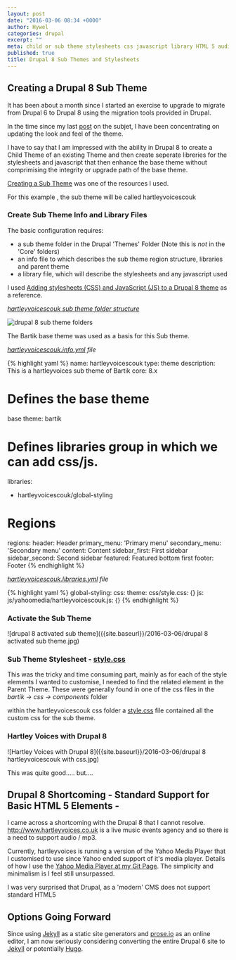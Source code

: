 ```yaml
---
layout: post
date: "2016-03-06 08:34 +0000"
author: Hywel
categories: drupal
excerpt: ""
meta: child or sub theme stylesheets css javascript library HTML 5 audio element Drupal 8
published: true
title: Drupal 8 Sub Themes and Stylesheets
---
```





## Creating a Drupal 8 Sub Theme

It has been about a month since I started an exercise to upgrade to migrate from Drupal 6 to Drupal 8 using the migration tools provided in Drupal.

In the time since my last [post](http://www.hywel.me/drupal/2016/02/06/a-website-upgrade-from-drupal-6-to-drupal-8-part-4.html) on the subjet, I have been concentrating on updating the look and feel of the theme.

I have to say that I am impressed with the ability in Drupal 8 to create a Child Theme of an existing Theme and then create seperate libreries for the stylesheets and javascript that then enhance the base theme without comprimising the integrity or upgrade path of the base theme.

[Creating a Sub Theme](https://www.drupal.org/theme-guide/8/creating-a-sub-theme) was one of the resources I used.

For this example , the sub theme will be called hartleyvoicescouk

### Create Sub Theme Info and Library Files

The basic configuration requires:

- a sub theme folder in the Drupal 'Themes' Folder (Note this is *not* in the 'Core' folders)
- an info file to which describes the sub theme region structure, libraries and parent theme
- a library file, which will describe the stylesheets and any javascript used


I used [Adding stylesheets (CSS) and JavaScript (JS) to a Drupal 8 theme](https://www.drupal.org/theme-guide/8/assets)  as a reference.


*[hartleyvoicescouk sub theme folder structure](https://github.com/hyweljohnllewellyn/hywelme/tree/gh-pages/assets/2016-03-06/hartleyvoicescouk)*

![drupal 8 sub theme folders]({{site.baseurl}}/assets/2016-03-06/drupal%208%20sub%20theme%20folders.png)

The Bartik base theme was used as a basis for this Sub theme.

*[hartleyvoicescouk.info.yml](https://github.com/hyweljohnllewellyn/hywelme/blob/gh-pages/assets/2016-03-06/hartleyvoicescouk/hartleyvoicescouk.info.yml) file*

{% highlight yaml %}
name: hartleyvoicescouk
type: theme
description: This is a hartleyvoices sub theme of Bartik
core: 8.x
# Defines the base theme
base theme: bartik
# Defines libraries group in which we can add css/js.
libraries:
  - hartleyvoicescouk/global-styling
# Regions
regions:
  header: Header
  primary_menu: 'Primary menu'
  secondary_menu: 'Secondary menu'
  content: Content
  sidebar_first: First sidebar
  sidebar_second: Second sidebar
  featured: Featured bottom first
  footer: Footer
{% endhighlight %}

*[hartleyvoicescouk.libraries.yml](https://github.com/hyweljohnllewellyn/hywelme/blob/gh-pages/assets/2016-03-06/hartleyvoicescouk/hartleyvoicescouk.libraries.yml) file*

{% highlight yaml %}
global-styling:
  css:
    theme:
      css/style.css: {}
  js:
      js/yahoomedia/hartleyvoicescouk.js: {}
{% endhighlight %}

### Activate the Sub Theme



![drupal 8 activated sub theme]({{site.baseurl}}/2016-03-06/drupal 8 activated sub theme.jpg)


### Sub Theme Stylesheet - [style.css](https://github.com/hyweljohnllewellyn/hywelme/blob/gh-pages/assets/2016-03-06/hartleyvoicescouk/css/style.css)

This was the tricky and time consuming part, mainly as for each of the style elements I wanted to customise, I needed to find the related element in the Parent Theme.  These were generally found in one of the css files in the
*bartik -> css -> components* folder

within the hartleyvoicescouk css folder a [style.css](https://github.com/hyweljohnllewellyn/hywelme/blob/gh-pages/assets/2016-03-06/hartleyvoicescouk/css/style.css) file contained all the custom css for the sub theme.

### Hartley Voices with Drupal 8
![Hartley Voices with Drupal 8]({{site.baseurl}}/2016-03-06/drupal 8 hartleyvoicescouk with css.jpg)

This was quite good..... but....

## Drupal 8 Shortcoming - Standard Support for Basic HTML 5 Elements - <audio>

I came across a shortcoming with the Drupal 8 that I cannot resolve.  http://www.hartleyvoices.co.uk is a live music events agency and so there is a need to support audio / mp3.  

Currently, hartleyvoices is running a version of the Yahoo Media Player that I customised to use since Yahoo ended support of it's media player.  Details of how I use the [Yahoo Media Player at my Git Page](https://github.com/hyweljohnllewellyn/yahoomediaplayer).  The simplicity and minimalism is I feel still unsurpassed.

I was very surprised that Drupal, as a 'modern' CMS does not support standard HTML5 <audio> elements.  Why they would need to be developed as a Module escapes me and the only real option at the moment would be to use a paid SoundCloud account for the [Mini embedded player](http://help.soundcloud.com/customer/en/portal/articles/2167181-the-mini-embedded-player) or revert to Drupal 7.

## Options Going Forward

Since using [Jekyll](http://www.hywel.me/jekyll/static/site/2015/11/15/installing-jekyll-locally-on-a-mac.html) as a static site generators and [prose.io](http://www.hywel.me/2015/11/23/create-jekyll-static-site-posts-using-proseio.html) as an online editor, I am now seriously considering converting the entire Drupal 6 site to [Jekyll](http://jekyllrb.com/) or potentially [Hugo](https://gohugo.io/).

